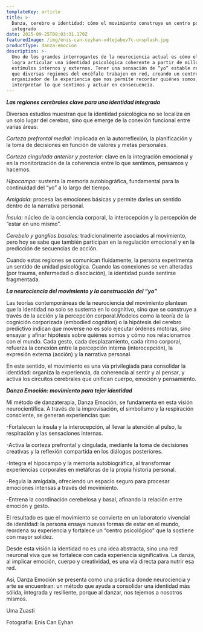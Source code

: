 ```yaml
---
templateKey: article
title: >-
  Danza, cerebro e identidad: cómo el movimiento construye un centro psicológico
  integrado
date: 2025-09-25T08:03:31.170Z
featuredImage: /img/enis-can-ceyhan-vdtejabev7c-unsplash.jpg
productType: danza-emocion
description: >-
  Uno de los grandes interrogantes de la neurociencia actual es cómo el cerebro
  logra articular una identidad psicológica coherente a partir de millones de
  estímulos internos y externos. Tener una sensación de “yo” estable requiere
  que diversas regiones del encéfalo trabajen en red, creando un centro
  organizador de la experiencia que nos permite recordar quiénes somos,
  interpretar lo que sentimos y actuar en consecuencia.
---
```

**_Las regiones cerebrales clave para una identidad integrada_**

Diversos estudios muestran que la identidad psicológica no se localiza en un solo lugar del cerebro, sino que emerge de la conexión funcional entre varias áreas:

_Corteza prefrontal medial:_ implicada en la autorreflexión, la planificación y la toma de decisiones en función de valores y metas personales.

_Corteza cingulada anterior y posterior:_ clave en la integración emocional y en la monitorización de la coherencia entre lo que sentimos, pensamos y hacemos.

_Hipocampo:_ sustenta la memoria autobiográfica, fundamental para la continuidad del “yo” a lo largo del tiempo.

_Amígdala_: procesa las emociones básicas y permite darles un sentido dentro de la narrativa personal.

_Ínsula:_ núcleo de la conciencia corporal, la interocepción y la percepción de “estar en uno mismo”.

_Cerebelo y ganglios basales:_ tradicionalmente asociados al movimiento, pero hoy se sabe que también participan en la regulación emocional y en la predicción de secuencias de acción.

Cuando estas regiones se comunican fluidamente, la persona experimenta un sentido de unidad psicológica. Cuando las conexiones se ven alteradas (por trauma, enfermedad o disociación), la identidad puede sentirse fragmentada.

**_La neurociencia del movimiento y la construcción del “yo”_**

Las teorías contemporáneas de la neurociencia del movimiento plantean que la identidad no solo se sustenta en lo cognitivo, sino que se construye a través de la acción y la percepción corporal.Modelos como la teoría de la cognición corporizada (embodied cognition) o la hipótesis del cerebro predictivo indican que moverse no es solo ejecutar órdenes motoras, sino ensayar y afinar hipótesis sobre quiénes somos y cómo nos relacionamos con el mundo. Cada gesto, cada desplazamiento, cada ritmo corporal, refuerza la conexión entre la percepción interna (interocepción), la expresión externa (acción) y la narrativa personal.

En este sentido, el movimiento es una vía privilegiada para consolidar la identidad: organiza la experiencia, da coherencia al sentir y al pensar, y activa los circuitos cerebrales que unifican cuerpo, emoción y pensamiento.

**_Danza Emoción: movimiento para tejer identidad_**

Mi método de danzaterapia, Danza Emoción, se fundamenta en esta visión neurocientífica. A través de la improvisación, el simbolismo y la respiración consciente, se generan experiencias que:

\-Fortalecen la ínsula y la interocepción, al llevar la atención al pulso, la respiración y las sensaciones internas.

\-Activa la corteza prefrontal y cingulada, mediante la toma de decisiones creativas y la reflexión compartida en los diálogos posteriores.

\-Integra el hipocampo y la memoria autobiográfica, al transformar experiencias corporales en metáforas de la propia historia personal.

\-Regula la amígdala, ofreciendo un espacio seguro para procesar emociones intensas a través del movimiento.

\-Entrena la coordinación cerebelosa y basal, afinando la relación entre emoción y gesto.

El resultado es que el movimiento se convierte en un laboratorio vivencial de identidad: la persona ensaya nuevas formas de estar en el mundo, reordena su experiencia y fortalece un “centro psicológico” que la sostiene con mayor solidez.

Desde esta visión la identidad no es una idea abstracta, sino una red neuronal viva que se fortalece con cada experiencia significativa. La danza, al implicar emoción, cuerpo y creatividad, es una vía directa para nutrir esa red.

Así, Danza Emoción se presenta como una práctica donde neurociencia y arte se encuentran: un método que ayuda a consolidar una identidad más sólida, integrada y resiliente, porque al danzar, nos tejemos a nosotros mismos.

Uma Zuasti

Fotografia: Enis Can Eyhan
